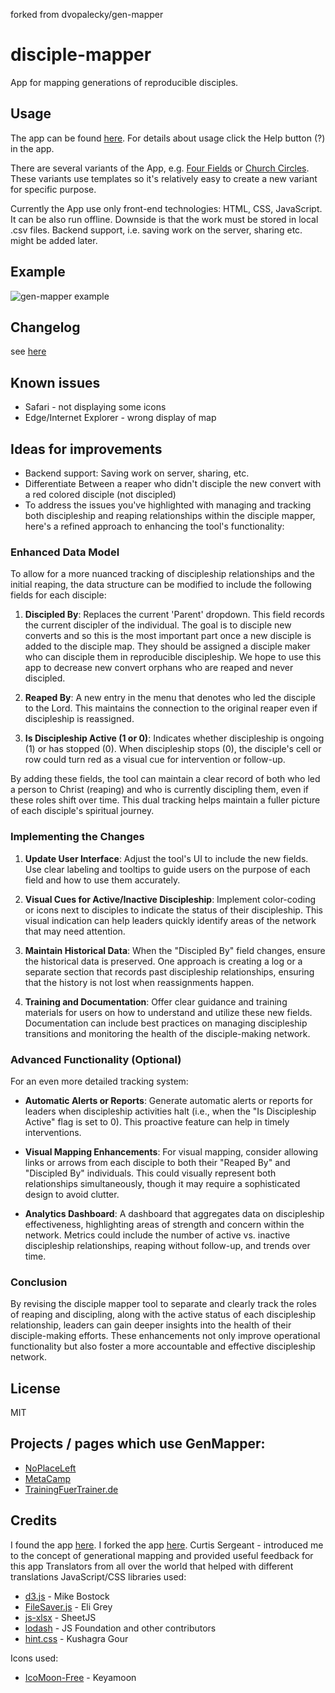 forked from dvopalecky/gen-mapper
# disciple-mapper
App for mapping generations of reproducible disciples.

## Usage
The app can be found [here]().
For details about usage click the Help button (?) in the app.

There are several variants of the App, e.g. [Four Fields](https://dvopalecky.github.io/gen-mapper/four-fields/index.html) or [Church Circles](https://dvopalecky.github.io/gen-mapper/church-circles/index.html).
These variants use templates so it's relatively easy to create a new variant for specific purpose.

Currently the App use only front-end technologies: HTML, CSS, JavaScript.
It can be also run offline. Downside is that the work must be stored in local .csv files.
Backend support, i.e. saving work on the server, sharing etc. might be added later.

## Example
![gen-mapper example](https://dvopalecky.github.io/gen-mapper/gen-mapper-example1.png)

## Changelog
see [here](changelog.md)

## Known issues
* Safari - not displaying some icons
* Edge/Internet Explorer - wrong display of map

## Ideas for improvements
* Backend support: Saving work on server, sharing, etc.
* Differentiate Between a reaper who didn't disciple the new convert with a red colored disciple (not discipled)
* To address the issues you've highlighted with managing and tracking both discipleship and reaping relationships within the disciple mapper, here's a refined approach to enhancing the tool's functionality:

### Enhanced Data Model

To allow for a more nuanced tracking of discipleship relationships and the initial reaping, the data structure can be modified to include the following fields for each disciple:

1. **Discipled By**: Replaces the current 'Parent' dropdown. This field records the current discipler of the individual. The goal is to disciple new converts and so this is the most important part once a new disciple is added to the disciple map. They should be assigned a disciple maker who can disciple them in reproducible discipleship. We hope to use this app to decrease new convert orphans who are reaped and never discipled. 

2. **Reaped By**: A new entry in the menu that denotes who led the disciple to the Lord. This maintains the connection to the original reaper even if discipleship is reassigned.

3. **Is Discipleship Active (1 or 0)**: Indicates whether discipleship is ongoing (1) or has stopped (0). When discipleship stops (0), the disciple's cell or row could turn red as a visual cue for intervention or follow-up.

By adding these fields, the tool can maintain a clear record of both who led a person to Christ (reaping) and who is currently discipling them, even if these roles shift over time. This dual tracking helps maintain a fuller picture of each disciple's spiritual journey.

### Implementing the Changes

1. **Update User Interface**: Adjust the tool's UI to include the new fields. Use clear labeling and tooltips to guide users on the purpose of each field and how to use them accurately.

2. **Visual Cues for Active/Inactive Discipleship**: Implement color-coding or icons next to disciples to indicate the status of their discipleship. This visual indication can help leaders quickly identify areas of the network that may need attention.

3. **Maintain Historical Data**: When the "Discipled By" field changes, ensure the historical data is preserved. One approach is creating a log or a separate section that records past discipleship relationships, ensuring that the history is not lost when reassignments happen.

4. **Training and Documentation**: Offer clear guidance and training materials for users on how to understand and utilize these new fields. Documentation can include best practices on managing discipleship transitions and monitoring the health of the disciple-making network.

### Advanced Functionality (Optional)

For an even more detailed tracking system:

- **Automatic Alerts or Reports**: Generate automatic alerts or reports for leaders when discipleship activities halt (i.e., when the "Is Discipleship Active" flag is set to 0). This proactive feature can help in timely interventions.

- **Visual Mapping Enhancements**: For visual mapping, consider allowing links or arrows from each disciple to both their "Reaped By" and "Discipled By" individuals. This could visually represent both relationships simultaneously, though it may require a sophisticated design to avoid clutter.

- **Analytics Dashboard**: A dashboard that aggregates data on discipleship effectiveness, highlighting areas of strength and concern within the network. Metrics could include the number of active vs. inactive discipleship relationships, reaping without follow-up, and trends over time.

### Conclusion

By revising the disciple mapper tool to separate and clearly track the roles of reaping and discipling, along with the active status of each discipleship relationship, leaders can gain deeper insights into the health of their disciple-making efforts. These enhancements not only improve operational functionality but also foster a more accountable and effective discipleship network.


## License
MIT

## Projects / pages which use GenMapper:
* [NoPlaceLeft](http://noplaceleft.net/genmapper/)
* [MetaCamp](https://metacamp.org/generational-mapping-software/)
* [TrainingFuerTrainer.de](https://www.trainingfuertrainer.de/baumzeichner/)

## Credits
I found the app [here](https://dvopalecky.github.io/gen-mapper).
I forked the app [here](). 
Curtis Sergeant - introduced me to the concept of generational mapping and
  provided useful feedback for this app
Translators from all over the world that helped with different translations
JavaScript/CSS libraries used:
* [d3.js](https://d3js.org) - Mike Bostock
* [FileSaver.js](https://github.com/eligrey/FileSaver.js) - Eli Grey
* [js-xlsx](https://github.com/SheetJS/js-xlsx) - SheetJS
* [lodash](https://lodash.com) - JS Foundation and other contributors
* [hint.css](https://github.com/chinchang/hint.css/) - Kushagra Gour

Icons used:
* [IcoMoon-Free](https://github.com/Keyamoon/IcoMoon-Free) - Keyamoon



